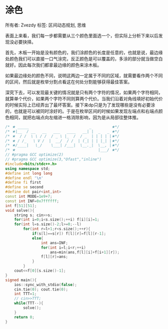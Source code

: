 # 涂色

所有者: Zvezdy
标签: 区间动态规划, 思维

表面上来看，我们每一步都需要从三个颜色里面选一个，但实际上分析下来以后发现没必要抉择。

首先，木板一开始是没有颜色的，我们涂颜色的长度是任意的，也就是说，最边缘处颜色我们可以直接一口气涂完，反正颜色是可以覆盖的，多涂的部分就当做空白就好。因此每次我们都拿最边缘的颜色来涂木板。

如果最边缘处的颜色不同，说明这两边一定属于不同的区域，就需要看作两个不同的区间，然后就是枚举分割点看这在何处分割能够获得最佳答案。

深究下去，可以发现最关键的情况就是只有两个字符的情况，如果两个字符相同，就算单个代价，如果两个字符不同则算两个代价。当我们沿着对角线填好初始代价的时候实际上已经弄出了最坏答案。接下来dp只是为了发现哪些是没有必要涂的，也就是可以被同时涂好的。于是在枚举区间的时候如果发现左端点和右端点颜色相同，就把右端点向左缩进一格消除影响，因为是从局部往整体推。

```cpp
/* ★ _____                           _         ★*/
/* ★|__  / __   __   ___   ____   __| |  _   _ ★*/
/* ★  / /  \ \ / /  / _ \ |_  /  / _  | | | | |★*/
/* ★ / /_   \ V /  |  __/  / /  | (_| | | |_| |★*/
/* ★/____|   \_/    \___| /___|  \__._|  \__, |★*/
/* ★                                     |___/ ★*/
// #pragma GCC optimize(2)
// #pragma GCC optimize(3,"Ofast","inline")
#include<bits/stdc++.h>
using namespace std;
#define int long long
#define endl '\n'
#define fi first
#define se second
#define dot pair<int,int>
const int MODE=1e9+7;
const int INF=0x7ffffff;
int f[51][51];
void solve(){
    string s; cin>>s;
    for(int i=0;i<s.size();++i) f[i][i]=1;
    for(int l=s.size()-2;l>=0;--l)
        for(int r=l+1;r<s.size();++r){
            if(s[l]==s[r]) f[l][r]=f[l][r-1];
            else{
                int ans=INF;
                for(int i=l;i<r;++i)
                    ans=min(ans,f[l][i]+f[i+1][r]);
                f[l][r]=ans;
            }
        }
    cout<<f[0][s.size()-1];
}
signed main(){
    ios::sync_with_stdio(false);
    cin.tie(0); cout.tie(0);
    int TTT=1;
    // cin>>TTT;
    while(TTT--){
        solve();
    }
    return 0;
}

```

